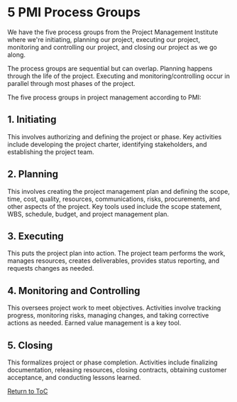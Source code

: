 # 5 PMI Process Groups

We have the five process groups from the Project Management Institute where we're initiating, planning our project, executing our project, monitoring and controlling our project, and closing our project as we go along. 

The process groups are sequential but can overlap. Planning happens through the life of the project. Executing and monitoring/controlling occur in parallel through most phases of the project.

The five process groups in project management according to PMI:

## 1. Initiating

This involves authorizing and defining the project or phase. Key activities include developing the project charter, identifying stakeholders, and establishing the project team.

## 2. Planning 

This involves creating the project management plan and defining the scope, time, cost, quality, resources, communications, risks, procurements, and other aspects of the project. Key tools used include the scope statement, WBS, schedule, budget, and project management plan.

## 3. Executing

This puts the project plan into action. The project team performs the work, manages resources, creates deliverables, provides status reporting, and requests changes as needed.

## 4. Monitoring and Controlling

This oversees project work to meet objectives. Activities involve tracking progress, monitoring risks, managing changes, and taking corrective actions as needed. Earned value management is a key tool.

## 5. Closing

This formalizes project or phase completion. Activities include finalizing documentation, releasing resources, closing contracts, obtaining customer acceptance, and conducting lessons learned.

[Return to ToC](#5-pmi-process-groups)